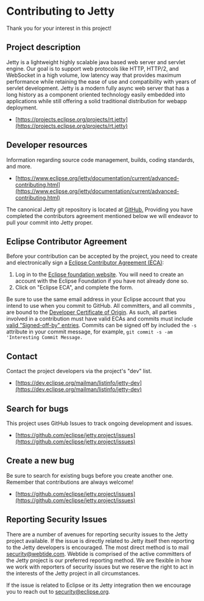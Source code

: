 Contributing to Jetty
=====================
Thank you for your interest in this project!

Project description
--------------------
Jetty is a lightweight highly scalable java based web server and servlet engine.
Our goal is to support web protocols like HTTP, HTTP/2, and WebSocket in a high volume, low latency way that provides maximum performance while retaining the ease of use and compatibility with years of servlet development.
Jetty is a modern fully async web server that has a long history as a component oriented technology easily embedded into applications while still offering a solid traditional distribution for webapp deployment.

- [https://projects.eclipse.org/projects/rt.jetty](https://projects.eclipse.org/projects/rt.jetty)

Developer resources
--------------------
Information regarding source code management, builds, coding standards, and more.

- [https://www.eclipse.org/jetty/documentation/current/advanced-contributing.html](https://www.eclipse.org/jetty/documentation/current/advanced-contributing.html)

The canonical Jetty git repository is located at [GitHub.](https://github.com/eclipse/jetty.project) Providing you have
completed the contributors agreement mentioned below we will endeavor to pull your commit into Jetty proper.

Eclipse Contributor Agreement
------------------------------
Before your contribution can be accepted by the project, you need to create and electronically sign a [Eclipse Contributor Agreement (ECA)](http://www.eclipse.org/legal/ecafaq.php):

1. Log in to the [Eclipse foundation website](https://accounts.eclipse.org/user/login/). You will need to
   create an account with the Eclipse Foundation if you have not already done so.
2. Click on "Eclipse ECA", and complete the form.

Be sure to use the same email address in your Eclipse account that you intend to use when you commit to GitHub.
All committers, and all commits , are bound to the [Developer Certificate of Origin](https://www.eclipse.org/legal/DCO.php).
As such, all parties involved in a contribution must have valid ECAs and commits must include [valid "Signed-off-by" entries](https://wiki.eclipse.org/Development_Resources/Contributing_via_Git).
Commits can be signed off by included the `-s` attribute in your commit message, for example, `git commit -s -am 'Interesting Commit Message.`


Contact
--------
Contact the project developers via the project's "dev" list.

- [https://dev.eclipse.org/mailman/listinfo/jetty-dev](https://dev.eclipse.org/mailman/listinfo/jetty-dev)

Search for bugs
----------------
This project uses GitHub Issues to track ongoing development and issues.

- [https://github.com/eclipse/jetty.project/issues](https://github.com/eclipse/jetty.project/issues)

Create a new bug
-----------------
Be sure to search for existing bugs before you create another one.
Remember that contributions are always welcome!

- [https://github.com/eclipse/jetty.project/issues](https://github.com/eclipse/jetty.project/issues)

Reporting Security Issues
-----------------
There are a number of avenues for reporting security issues to the Jetty project available.
If the issue is directly related to Jetty itself then reporting to the Jetty developers is encouraged.
The most direct method is to mail [security@webtide.com](mailto:security@webtide.com).
Webtide is comprised of the active committers of the Jetty project is our preferred reporting method.
We are flexible in how we work with reporters of security issues but we reserve the right to act in the interests of the Jetty project in all circumstances.

If the issue is related to Eclipse or its Jetty integration then we encourage you to reach out to [security@eclipse.org](mailto:security@eclipse.org).
